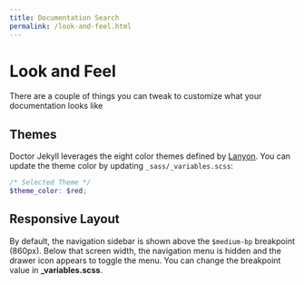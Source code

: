 ```yaml
---
title: Documentation Search
permalink: /look-and-feel.html
---
```

# Look and Feel

There are a couple of things you can tweak to customize what your documentation looks like

## Themes

Doctor Jekyll leverages the eight color themes defined by [Lanyon](https://github.com/poole/lanyon). You can update the theme color by updating `_sass/_variables.scss`:

```scss
/* Selected Theme */
$theme_color: $red;
```

## Responsive Layout

By default, the navigation sidebar is shown above the `$medium-bp` breakpoint (860px). Below that screen width, the navigation menu is hidden and the drawer icon appears to toggle the menu. You can change the breakpoint value in  **_variables.scss**. 